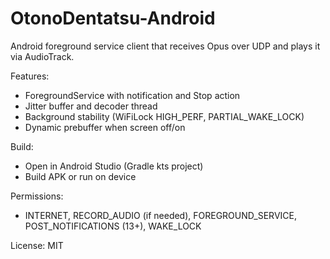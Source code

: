  # OtonoDentatsu-Android

 Android foreground service client that receives Opus over UDP and plays it via AudioTrack.

 Features:
 - ForegroundService with notification and Stop action
 - Jitter buffer and decoder thread
 - Background stability (WiFiLock HIGH_PERF, PARTIAL_WAKE_LOCK)
 - Dynamic prebuffer when screen off/on

 Build:
 - Open in Android Studio (Gradle kts project)
 - Build APK or run on device

 Permissions:
 - INTERNET, RECORD_AUDIO (if needed), FOREGROUND_SERVICE, POST_NOTIFICATIONS (13+), WAKE_LOCK

 License: MIT
